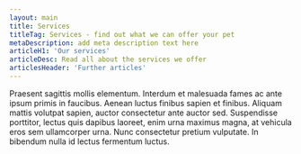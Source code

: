 ```yaml
---
layout: main
title: Services
titleTag: Services - find out what we can offer your pet
metaDescription: add meta description text here
articleH1: 'Our services'
articleDesc: Read all about the services we offer
articlesHeader: 'Further articles'
---
```


Praesent sagittis mollis elementum. Interdum et malesuada fames ac ante ipsum primis in faucibus. Aenean luctus finibus sapien et finibus. Aliquam mattis volutpat sapien, auctor consectetur ante auctor sed. Suspendisse porttitor, lectus quis dapibus laoreet, enim urna maximus magna, at vehicula eros sem ullamcorper urna. Nunc consectetur pretium vulputate. In bibendum nulla id lectus fermentum luctus.
